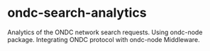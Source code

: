 # ondc-search-analytics
Analytics of the ONDC network search requests. Using ondc-node package. Integrating ONDC protocol with ondc-node Middleware.
